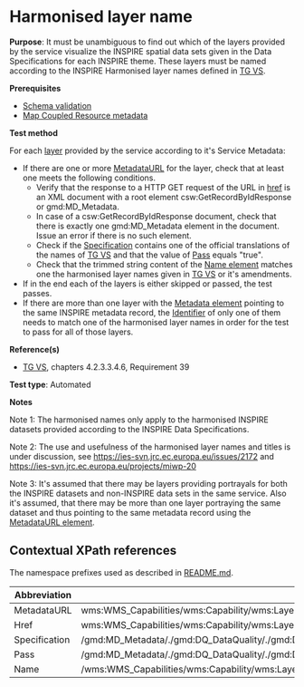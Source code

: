 # Harmonised layer name

**Purpose**: It must be unambiguous to find out which of the layers provided by the service visualize the INSPIRE spatial data sets given in the Data Specifications for each INSPIRE theme. These layers must be named according to the INSPIRE Harmonised layer names defined in [TG VS](./README#ref_TG_VS).

**Prerequisites**

* [Schema validation](./schema-validation)
* [Map Coupled Resource metadata](./map-coupled-resource-metadata)

**Test method**

For each [layer](#layer) provided by the service according to it's Service Metadata:

* If there are one or more [MetadataURL](#MetadataURL) for the layer, check that at least one meets the following conditions.
  * Verify that the response to a HTTP GET request of the URL in [href](#href) is an XML document with a root element csw:GetRecordByIdResponse or gmd:MD_Metadata.
  * In case of a csw:GetRecordByIdResponse document, check that there is exactly one gmd:MD_Metadata element in the document. Issue an error if there is no such element.
  * Check if the [Specification](#specification) contains one of the official translations of the names of [TG VS](./README#ref_TG_VS) and that the value of [Pass](#pass) equals "true".
  * Check that the trimmed string content of the [Name element](#name) matches one the harmonised layer names given in [TG VS](./README#ref_TG_VS) or it's amendments.
* If in the end each of the layers is either skipped or passed, the test passes.
* If there are more than one layer with the [Metadata element](#metadata) pointing to the same INSPIRE metadata record, the [Identifier](#identifier) of only one of them needs to match one of the harmonised layer names in order for the test to pass for all of those layers.

**Reference(s)**

* [TG VS](./README#ref_TG_VS), chapters 4.2.3.3.4.6, Requirement 39


**Test type**: Automated

**Notes**

Note 1: The harmonised names only apply to the harmonised INSPIRE datasets provided according to the INSPIRE Data Specifications.

Note 2: The use and usefulness of the harmonised layer names and titles is under discussion, see https://ies-svn.jrc.ec.europa.eu/issues/2172 and https://ies-svn.jrc.ec.europa.eu/projects/miwp-20

Note 3: It's assumed that there may be layers providing portrayals for both the INSPIRE datasets and non-INSPIRE data sets in the same service. Also it's assumed, that there may be more than one layer portraying the same dataset and thus pointing to the same metadata record using the [MetadataURL element](#metadata).

## Contextual XPath references

The namespace prefixes used as described in [README.md](./README#namespaces).

Abbreviation                                               |  XPath expression
---------------------------------------------------------- | -------------------------------------------------------------------------
MetadataURL <a name="MetadataURL"></a>   | wms:WMS_Capabilities/wms:Capability/wms:Layer/wms:MetadataURL
Href <a name="href"></a>   | wms:WMS_Capabilities/wms:Capability/wms:Layer/wms:MetadataURL/wms:Format/wms:OnlineResource/@xlink:href
Specification <a name="specification"></a> |  /gmd:MD_Metadata/\./gmd:DQ_DataQuality/\./gmd:DQ_DomainConsistency/\./gmd:DQ_ConformanceResult/gmd:specification/gmd:CI_Citation/gmd:title/gco:CharacterString
Pass <a name="pass"></a> |  /gmd:MD_Metadata/\./gmd:DQ_DataQuality/\./gmd:DQ_DomainConsistency/gmd:result/gmd:DQ_ConformanceResult/gmd:pass/gco:Boolean
Name <a name="name"></a> | /wms:WMS_Capabilities/wms:Capability/wms:Layer/wms:Name
